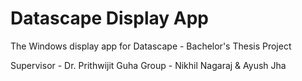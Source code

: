 # Datascape Display App
The Windows display app for Datascape - Bachelor's Thesis Project

Supervisor - Dr. Prithwijit Guha
Group - Nikhil Nagaraj & Ayush Jha
